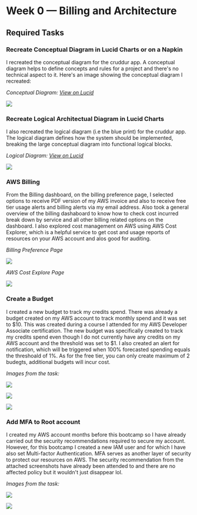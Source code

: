 # Week 0 — Billing and Architecture


## Required Tasks

### Recreate Conceptual Diagram in Lucid Charts or on a Napkin

I recreated the conceptual diagram for the cruddur app. A conceptual diagram helps to define concepts and rules for a project and there's no technical aspect to it. Here's an image showing the conceptual diagram I recreated:

*Conceptual Diagram: [View on Lucid](https://lucid.app/lucidchart/75c603ed-0af5-406f-9a48-b45606ba87a0/edit?viewport_loc=-387%2C-238%2C3968%2C2263%2C0_0&invitationId=inv_3fc1bff0-46f8-427e-b9eb-7e9c61da4289)*

![](assets/cruddur-conceptual-diagram.png)


### Recreate Logical Architectual Diagram in Lucid Charts

I also recreated the logical diagram (i.e the blue print) for the cruddur app. The logical diagram defines how the system should be implemented, 
breaking the large conceptual diagram into functional logical blocks.

*Logical Diagram: [View on Lucid](https://lucid.app/lucidchart/9f493397-c7dd-4bb1-bf5d-d8103beb5a64/edit?viewport_loc=-521%2C-73%2C3842%2C2191%2C0_0&invitationId=inv_18573649-5770-4a56-9a09-d01998f68b58)*

![](assets/cruddur-logical-diagram.png)


### AWS Billing
From the Billing dashboard, on the billing preference page, I selected options to receive PDF version of my AWS invoice and also to receive 
free tier usage alerts and billing alerts via my email address. Also took a general overview of the billing dashaboard to know how to check 
cost incurred break down by service and all other billing related options on the dashboard. I also explored cost management on AWS using 
AWS Cost Explorer, which is a helpful service to get cost and usage reports of resources on your AWS account and alos good for auditing.

*Billing Preference Page*

![](assets/aws-billing-preference.png)

*AWS Cost Explore Page*

![](assets/aws-cost-explorer.png)


### Create a Budget
I created a new budget to track my credits spend. There was already a budget created on my AWS account to track monthly spend and it was set
to $10. This was created during a course I attended for my AWS Developer Associate certification. The new budget was specifically created to 
track my credits spend even though I do not currently have any credits on my AWS account and the threshold was set to $1. I also created an 
alert for notification, which will be triggered when 100% forecasted spending equals the threshoald of 1%. As for the free tier, you can only 
create maximum of 2 budegts, additional budgets will incur cost.

*Images from the task:*

![](assets/aws-budget-1.png)

![](assets/aws-budget-2.png)

![](assets/aws-budget-3.png)


### Add MFA to Root account
I created my AWS account months before this bootcamp so I have already carried out the security recommendations required to secure my account. However, for this bootcamp I created a new IAM user and for which I have also set Multi-factor Authentication. MFA serves as another layer of security to protect our resources on AWS. The security recommendation from the attached screenshots have already been attended to and there are no affected policy but it wouldn't just disappear lol.

*Images from the task:*

![](assets/root-account-mfa-set.png)

![](assets/bootcamp-iam-mfa-set.png)



